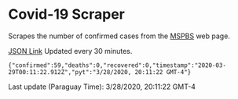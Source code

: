 # Covid-19 Scraper

Scrapes the number of confirmed cases from the [MSPBS](https://www.mspbs.gov.py/covid-19.php) web page.

[JSON Link](https://jmayalag.github.io/covid19-scrape/cases.json)
Updated every 30 minutes.
```
{"confirmed":59,"deaths":0,"recovered":0,"timestamp":"2020-03-29T00:11:22.912Z","pyt":"3/28/2020, 20:11:22 GMT-4"}
```
Last update (Paraguay Time): 3/28/2020, 20:11:22 GMT-4
